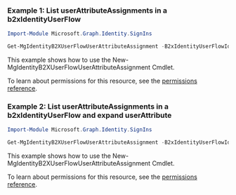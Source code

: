 ### Example 1: List userAttributeAssignments in a b2xIdentityUserFlow

```powershellImport-Module Microsoft.Graph.Identity.SignIns

Get-MgIdentityB2XUserFlowUserAttributeAssignment -B2xIdentityUserFlowId $b2xIdentityUserFlowId
```
This example shows how to use the New-MgIdentityB2XUserFlowUserAttributeAssignment Cmdlet.
To learn about permissions for this resource, see the [permissions reference](/graph/permissions-reference).

### Example 2: List userAttributeAssignments in a b2xIdentityUserFlow and expand userAttribute

```powershellImport-Module Microsoft.Graph.Identity.SignIns

Get-MgIdentityB2XUserFlowUserAttributeAssignment -B2xIdentityUserFlowId $b2xIdentityUserFlowId -ExpandProperty "userAttribute"
```
This example shows how to use the New-MgIdentityB2XUserFlowUserAttributeAssignment Cmdlet.
To learn about permissions for this resource, see the [permissions reference](/graph/permissions-reference).

